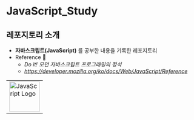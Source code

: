 # JavaScript_Study

## 레포지토리 소개

- **자바스크립트(JavaScript)** 를 공부한 내용을 기록한 레포지토리
- Reference 📖
  - _Do it! 모던 자바스크립트 프로그래밍의 정석_
  - *https://developer.mozilla.org/ko/docs/Web/JavaScript/Reference*

<table>
    <tr>
        <td><img src="https://upload.wikimedia.org/wikipedia/commons/thumb/6/6a/JavaScript-logo.png/768px-JavaScript-logo.png" width="80" alt="JavaScript Logo"/></td>
    </tr>
</table>
